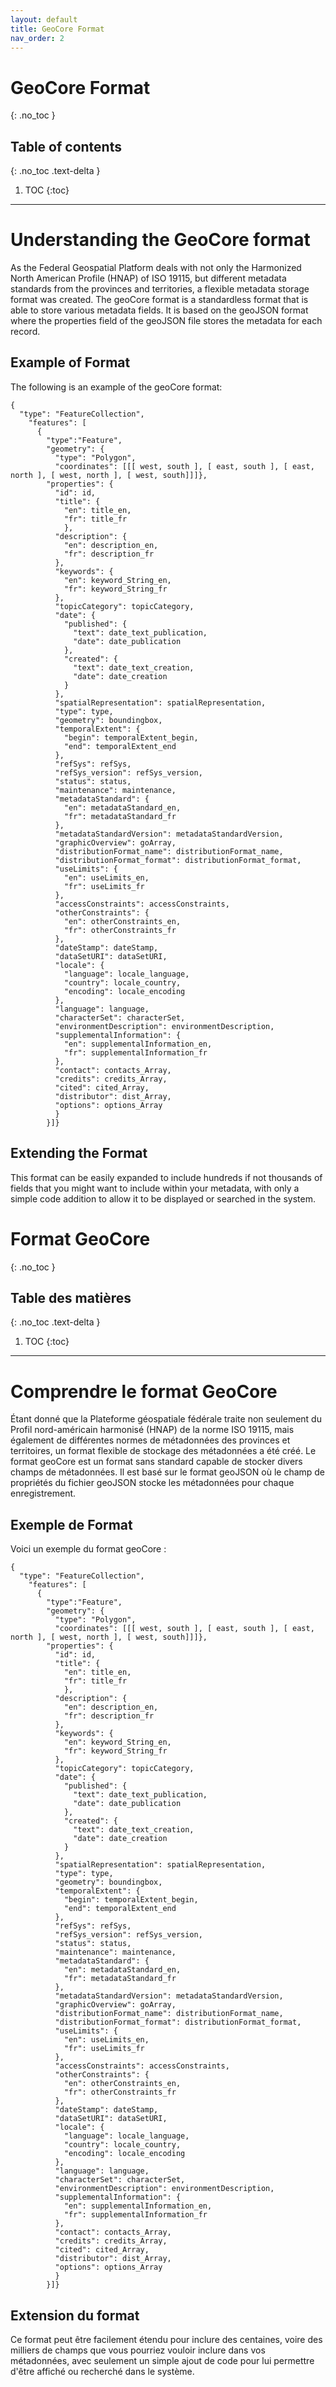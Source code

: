 ```yaml
---
layout: default
title: GeoCore Format
nav_order: 2
---
```


# GeoCore Format
{: .no_toc }

## Table of contents
{: .no_toc .text-delta }

1. TOC
{:toc}

---

# Understanding the GeoCore format

As the Federal Geospatial Platform deals with not only the Harmonized North American Profile (HNAP) of ISO 19115, but different metadata standards from the provinces and territories, a flexible metadata storage format was created. The geoCore format is a standardless format that is able to store various metadata fields. It is based on the geoJSON format where the properties field of the geoJSON file stores the metadata for each record.

## Example of Format
The following is an example of the geoCore format:

```
{
  "type": "FeatureCollection",
    "features": [
      {
        "type":"Feature",
        "geometry": {
          "type": "Polygon",
          "coordinates": [[[ west, south ], [ east, south ], [ east, north ], [ west, north ], [ west, south]]]},
        "properties": {
          "id": id,
          "title": {
            "en": title_en,
            "fr": title_fr
            },
          "description": {
            "en": description_en,
            "fr": description_fr
          },
          "keywords": {
            "en": keyword_String_en,
            "fr": keyword_String_fr
          },
          "topicCategory": topicCategory,
          "date": {
            "published": {
              "text": date_text_publication,
              "date": date_publication
            },
            "created": {
              "text": date_text_creation,
              "date": date_creation
            }
          },
          "spatialRepresentation": spatialRepresentation,
          "type": type,
          "geometry": boundingbox,
          "temporalExtent": {
            "begin": temporalExtent_begin,
            "end": temporalExtent_end
          },
          "refSys": refSys,
          "refSys_version": refSys_version,
          "status": status,
          "maintenance": maintenance,
          "metadataStandard": {
            "en": metadataStandard_en,
            "fr": metadataStandard_fr
          },
          "metadataStandardVersion": metadataStandardVersion,
          "graphicOverview": goArray,
          "distributionFormat_name": distributionFormat_name,
          "distributionFormat_format": distributionFormat_format,
          "useLimits": {
            "en": useLimits_en,
            "fr": useLimits_fr
          },
          "accessConstraints": accessConstraints,
          "otherConstraints": {
            "en": otherConstraints_en,
            "fr": otherConstraints_fr
          },
          "dateStamp": dateStamp,
          "dataSetURI": dataSetURI,
          "locale": {
            "language": locale_language,
            "country": locale_country,
            "encoding": locale_encoding
          },
          "language": language,
          "characterSet": characterSet,
          "environmentDescription": environmentDescription,
          "supplementalInformation": {
            "en": supplementalInformation_en,
            "fr": supplementalInformation_fr
          },
          "contact": contacts_Array,
          "credits": credits_Array,
          "cited": cited_Array,
          "distributor": dist_Array,
          "options": options_Array
          }
        }]}
```

## Extending the Format

This format can be easily expanded to include hundreds if not thousands of fields that you might want to include within your metadata, with only a simple code addition to allow it to be displayed or searched in the system.

# Format GeoCore
{: .no_toc }

## Table des matières
{: .no_toc .text-delta }

1. TOC
{:toc}

---

# Comprendre le format GeoCore

Étant donné que la Plateforme géospatiale fédérale traite non seulement du Profil nord-américain harmonisé (HNAP) de la norme ISO 19115, mais également de différentes normes de métadonnées des provinces et territoires, un format flexible de stockage des métadonnées a été créé. Le format geoCore est un format sans standard capable de stocker divers champs de métadonnées. Il est basé sur le format geoJSON où le champ de propriétés du fichier geoJSON stocke les métadonnées pour chaque enregistrement.

## Exemple de Format
Voici un exemple du format geoCore :

```
{
  "type": "FeatureCollection",
    "features": [
      {
        "type":"Feature",
        "geometry": {
          "type": "Polygon",
          "coordinates": [[[ west, south ], [ east, south ], [ east, north ], [ west, north ], [ west, south]]]},
        "properties": {
          "id": id,
          "title": {
            "en": title_en,
            "fr": title_fr
            },
          "description": {
            "en": description_en,
            "fr": description_fr
          },
          "keywords": {
            "en": keyword_String_en,
            "fr": keyword_String_fr
          },
          "topicCategory": topicCategory,
          "date": {
            "published": {
              "text": date_text_publication,
              "date": date_publication
            },
            "created": {
              "text": date_text_creation,
              "date": date_creation
            }
          },
          "spatialRepresentation": spatialRepresentation,
          "type": type,
          "geometry": boundingbox,
          "temporalExtent": {
            "begin": temporalExtent_begin,
            "end": temporalExtent_end
          },
          "refSys": refSys,
          "refSys_version": refSys_version,
          "status": status,
          "maintenance": maintenance,
          "metadataStandard": {
            "en": metadataStandard_en,
            "fr": metadataStandard_fr
          },
          "metadataStandardVersion": metadataStandardVersion,
          "graphicOverview": goArray,
          "distributionFormat_name": distributionFormat_name,
          "distributionFormat_format": distributionFormat_format,
          "useLimits": {
            "en": useLimits_en,
            "fr": useLimits_fr
          },
          "accessConstraints": accessConstraints,
          "otherConstraints": {
            "en": otherConstraints_en,
            "fr": otherConstraints_fr
          },
          "dateStamp": dateStamp,
          "dataSetURI": dataSetURI,
          "locale": {
            "language": locale_language,
            "country": locale_country,
            "encoding": locale_encoding
          },
          "language": language,
          "characterSet": characterSet,
          "environmentDescription": environmentDescription,
          "supplementalInformation": {
            "en": supplementalInformation_en,
            "fr": supplementalInformation_fr
          },
          "contact": contacts_Array,
          "credits": credits_Array,
          "cited": cited_Array,
          "distributor": dist_Array,
          "options": options_Array
          }
        }]}
```

## Extension du format

Ce format peut être facilement étendu pour inclure des centaines, voire des milliers de champs que vous pourriez vouloir inclure dans vos métadonnées, avec seulement un simple ajout de code pour lui permettre d'être affiché ou recherché dans le système.

